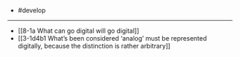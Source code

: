 - #develop
---
- [[8-1a What can go digital will go digital]]
- [[3-1d4b1 What’s been considered ‘analog’ must be represented digitally, because the distinction is rather arbitrary]]
